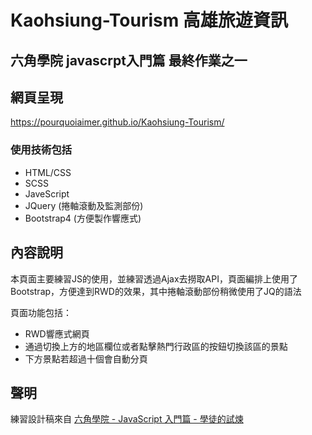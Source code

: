 # Kaohsiung-Tourism 高雄旅遊資訊
## 六角學院 javascrpt入門篇 最終作業之一

## 網頁呈現
  <https://pourquoiaimer.github.io/Kaohsiung-Tourism/>

### 使用技術包括
* HTML/CSS
* SCSS
* JaveScript
* JQuery (捲軸滾動及監測部份)
* Bootstrap4 (方便製作響應式)

## 內容說明
  本頁面主要練習JS的使用，並練習透過Ajax去撈取API，頁面編排上使用了Bootstrap，方便達到RWD的效果，其中捲軸滾動部份稍微使用了JQ的語法 
  
  頁面功能包括：
* RWD響應式網頁
* 通過切換上方的地區欄位或者點擊熱門行政區的按鈕切換該區的景點
* 下方景點若超過十個會自動分頁
  
## 聲明
  練習設計稿來自 [六角學院 - JavaScript 入門篇 - 學徒的試煉](https://hexschool.github.io/JavaScript_HomeWork/)
